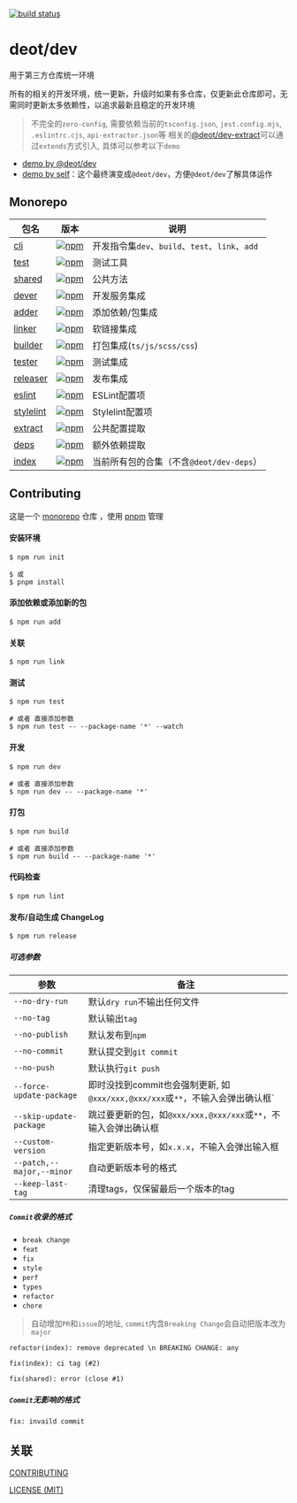 [ci-image]: https://github.com/deot/dev/actions/workflows/ci.yml/badge.svg?branch=main
[ci-url]: https://github.com/deot/dev/actions/workflows/ci.yml

[![build status][ci-image]][ci-url]

# deot/dev

用于第三方仓库统一环境

所有的相关的开发环境，统一更新，升级时如果有多仓库，仅更新此仓库即可，无需同时更新太多依赖性，以追求最新且稳定的开发环境

> 不完全的`zero-config`, 需要依赖当前的`tsconfig.json`, `jest.config.mjs`, `.eslintrc.cjs`, `api-extractor.json`等
> 相关的[@deot/dev-extract](packages/extract)可以通过`extends`方式引入, 具体可以参考以下`demo`


- [demo by @deot/dev](https://github.com/deot/dev-demo)
- [demo by self](https://github.com/deot/dev-self-demo)：这个最终演变成`@deot/dev`，方便`@deot/dev`了解具体运作

## Monorepo

[npm-cli-image]: https://img.shields.io/npm/v/@deot/dev-cli.svg
[npm-cli-url]: https://www.npmjs.com/package/@deot/dev-cli

[npm-test-image]: https://img.shields.io/npm/v/@deot/dev-test.svg
[npm-test-url]: https://www.npmjs.com/package/@deot/dev-test

[npm-shared-image]: https://img.shields.io/npm/v/@deot/dev-shared.svg
[npm-shared-url]: https://www.npmjs.com/package/@deot/dev-shared

[npm-dever-image]: https://img.shields.io/npm/v/@deot/dev-dever.svg
[npm-dever-url]: https://www.npmjs.com/package/@deot/dev-dever

[npm-adder-image]: https://img.shields.io/npm/v/@deot/dev-adder.svg
[npm-adder-url]: https://www.npmjs.com/package/@deot/dev-adder

[npm-linker-image]: https://img.shields.io/npm/v/@deot/dev-linker.svg
[npm-linker-url]: https://www.npmjs.com/package/@deot/dev-linker

[npm-builder-image]: https://img.shields.io/npm/v/@deot/dev-builder.svg
[npm-builder-url]: https://www.npmjs.com/package/@deot/dev-builder

[npm-tester-image]: https://img.shields.io/npm/v/@deot/dev-tester.svg
[npm-tester-url]: https://www.npmjs.com/package/@deot/dev-tester

[npm-releaser-image]: https://img.shields.io/npm/v/@deot/dev-releaser.svg
[npm-releaser-url]: https://www.npmjs.com/package/@deot/dev-releaser

[npm-eslint-image]: https://img.shields.io/npm/v/@deot/dev-eslint.svg
[npm-eslint-url]: https://www.npmjs.com/package/@deot/dev-eslint

[npm-stylelint-image]: https://img.shields.io/npm/v/@deot/dev-stylelint.svg
[npm-stylelint-url]: https://www.npmjs.com/package/@deot/dev-stylelint

[npm-extract-image]: https://img.shields.io/npm/v/@deot/dev-extract.svg
[npm-extract-url]: https://www.npmjs.com/package/@deot/dev-extract

[npm-deps-image]: https://img.shields.io/npm/v/@deot/dev-deps.svg
[npm-deps-url]: https://www.npmjs.com/package/@deot/dev-deps

[npm-image]: https://img.shields.io/npm/v/@deot/dev.svg
[npm-url]: https://www.npmjs.com/package/@deot/dev

| 包名                              | 版本                                               | 说明                                     |
| ------------------------------- | ------------------------------------------------ | -------------------------------------- |
| [cli](packages/cli)             | [![npm][npm-cli-image]][npm-cli-url]             | 开发指令集`dev`、`build`、`test`、`link`、`add` |
| [test](packages/test)           | [![npm][npm-test-image]][npm-test-url]           | 测试工具                                   |
| [shared](packages/shared)       | [![npm][npm-shared-image]][npm-shared-url]       | 公共方法                                   |
| [dever](packages/dever)         | [![npm][npm-dever-image]][npm-dever-url]         | 开发服务集成                                 |
| [adder](packages/adder)         | [![npm][npm-adder-image]][npm-adder-url]         | 添加依赖/包集成                               |
| [linker](packages/linker)       | [![npm][npm-linker-image]][npm-linker-url]       | 软链接集成                                  |
| [builder](packages/builder)     | [![npm][npm-builder-image]][npm-builder-url]     | 打包集成(`ts/js/scss/css`)                   |
| [tester](packages/tester)       | [![npm][npm-tester-image]][npm-tester-url]       | 测试集成                                   |
| [releaser](packages/releaser)   | [![npm][npm-releaser-image]][npm-releaser-url]   | 发布集成                                   |
| [eslint](packages/eslint)       | [![npm][npm-eslint-image]][npm-eslint-url]       | ESLint配置项                              |
| [stylelint](packages/stylelint) | [![npm][npm-stylelint-image]][npm-stylelint-url] | Stylelint配置项                           |
| [extract](packages/extract)     | [![npm][npm-extract-image]][npm-extract-url]     | 公共配置提取                                 |
| [deps](packages/deps)           | [![npm][npm-deps-image]][npm-deps-url]           | 额外依赖提取                                 |
| [index](packages/index)         | [![npm][npm-image]][npm-url]                     | 当前所有包的合集（不含`@deot/dev-deps`）           |

## Contributing

这是一个 [monorepo](https://en.wikipedia.org/wiki/Monorepo) 仓库 ，使用 [pnpm](https://pnpm.io/) 管理

#### 安装环境

```console
$ npm run init 

$ 或
$ pnpm install
```

#### 添加依赖或添加新的包

```console
$ npm run add
```

#### 关联

```console
$ npm run link
```

#### 测试

```console
$ npm run test

# 或者 直接添加参数
$ npm run test -- --package-name '*' --watch
```

#### 开发

```console
$ npm run dev

# 或者 直接添加参数
$ npm run dev -- --package-name '*'
```

#### 打包

```console
$ npm run build

# 或者 直接添加参数
$ npm run build -- --package-name '*'
```

#### 代码检查

```console
$ npm run lint
```

#### 发布/自动生成 ChangeLog

```console
$ npm run release
```

##### 可选参数

| 参数                        | 备注                                                      |
| ------------------------- | ------------------------------------------------------- |
| `--no-dry-run`            | 默认`dry run`不输出任何文件                                      |
| `--no-tag`                | 默认输出`tag`                                               |
| `--no-publish`            | 默认发布到`npm`                                              |
| `--no-commit`             | 默认提交到`git commit`                                       |
| `--no-push`               | 默认执行`git push`                                          |
| `--force-update-package`  | 即时没找到commit也会强制更新, 如`@xxx/xxx,@xxx/xxx`或`**`，不输入会弹出确认框` |
| `--skip-update-package`   | 跳过要更新的包，如`@xxx/xxx,@xxx/xxx`或`**`，不输入会弹出确认框             |
| `--custom-version`        | 指定更新版本号，如`x.x.x`，不输入会弹出输入框                              |
| `--patch,--major,--minor` | 自动更新版本号的格式                                              |
| `--keep-last-tag`         | 清理tags，仅保留最后一个版本的tag                                    |

##### `Commit`收录的格式

- `break change`
- `feat`
- `fix`
- `style`
- `perf`
- `types`
- `refactor`
- `chore`

> 自动增加`PR`和`issue`的地址, `commit`内含`Breaking Change`会自动把版本改为`major`

```shell
refactor(index): remove deprecated \n BREAKING CHANGE: any

fix(index): ci tag (#2)

fix(shared): error (close #1)
```

##### `Commit`无影响的格式

```shell
fix: invaild commit
```

## 关联

[CONTRIBUTING](./.github/CONTRIBUTING.md)

[LICENSE (MIT)](./LICENSE)